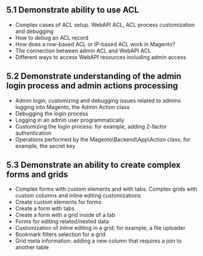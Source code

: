 ##	5.1 Demonstrate ability to use ACL
-	Complex cases of ACL setup. WebAPI ACL, ACL process customization and debugging
-	How to debug an ACL record
-	How does a row-based ACL or IP-based ACL work in Magento?
-	The connection between admin ACL and WebAPI ACL
-	Different ways to access WebAPI resources including admin access
##	5.2 Demonstrate understanding of the admin login process and admin actions processing
-	Admin login, customizing and debugging issues related to admins logging into Magento, the Admin Action class
-	Debugging the login process
-	Logging in an admin user programmatically
-	Customizing the login process: for example, adding 2-factor authentication
-	Operations performed by the Magento\Backend\App\Action class, for example, the secret key
##	5.3 Demonstrate an ability to create complex forms and grids
-	Complex forms with custom elements and with tabs. Complex grids with custom columns and inline editing customizations
-	Create custom elements for forms
-	Create a form with tabs
-	Create a form with a grid inside of a tab
-	Forms for editing related/nested data
-	Customization of inline editing in a grid; for example, a file uploader
-	Bookmark filters selection for a grid
-	Grid meta information: adding a new column that requires a join to another table
